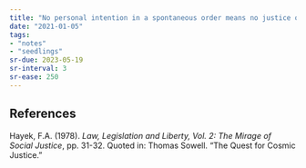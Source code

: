 ```yaml
---
title: "No personal intention in a spontaneous order means no justice or injustice"
date: "2021-01-05"
tags:
- "notes"
- "seedlings"
sr-due: 2023-05-19
sr-interval: 3
sr-ease: 250
---
```



## References

Hayek, F.A. (1978). *Law, Legislation and Liberty, Vol. 2: The Mirage of Social Justice*, pp. 31-32. Quoted in: Thomas Sowell. “The Quest for Cosmic Justice.”

